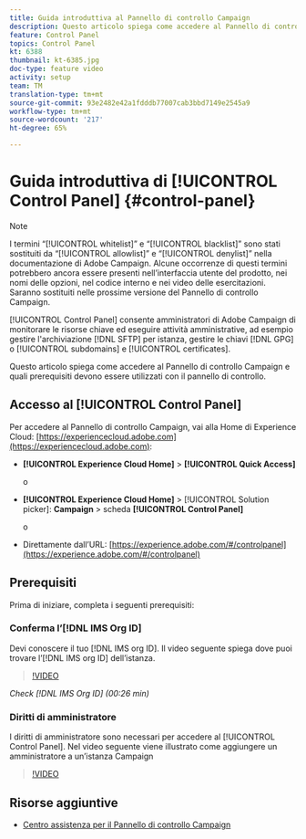 ```yaml
---
title: Guida introduttiva al Pannello di controllo Campaign
description: Questo articolo spiega come accedere al Pannello di controllo Campaign e quali prerequisiti devono essere utilizzati con il pannello di controllo.
feature: Control Panel
topics: Control Panel
kt: 6388
thumbnail: kt-6385.jpg
doc-type: feature video
activity: setup
team: TM
translation-type: tm+mt
source-git-commit: 93e2482e42a1fdddb77007cab3bbd7149e2545a9
workflow-type: tm+mt
source-wordcount: '217'
ht-degree: 65%

---
```



# Guida introduttiva di [!UICONTROL Control Panel] {#control-panel}

>[!NOTE]
>
>I termini “[!UICONTROL whitelist]” e “[!UICONTROL blacklist]” sono stati sostituiti da “[!UICONTROL allowlist]” e “[!UICONTROL denylist]” nella documentazione di Adobe Campaign. Alcune occorrenze di questi termini potrebbero ancora essere presenti nell’interfaccia utente del prodotto, nei nomi delle opzioni, nel codice interno e nei video delle esercitazioni. Saranno sostituiti nelle prossime versione del Pannello di controllo Campaign.

[!UICONTROL Control Panel] consente  amministratori di Adobe Campaign di monitorare le risorse chiave ed eseguire attività amministrative, ad esempio gestire l&#39;archiviazione [!DNL SFTP] per istanza, gestire le chiavi [!DNL GPG] o [!UICONTROL subdomains] e [!UICONTROL certificates].

Questo articolo spiega come accedere al Pannello di controllo Campaign e quali prerequisiti devono essere utilizzati con il pannello di controllo.

## Accesso al [!UICONTROL Control Panel]

Per accedere al Pannello di controllo Campaign, vai alla Home di Experience Cloud: [https://experiencecloud.adobe.com](https://experiencecloud.adobe.com):

* **[!UICONTROL Experience Cloud Home]** > **[!UICONTROL Quick Access]**

   o
* **[!UICONTROL Experience Cloud Home]**  > [!UICONTROL Solution picker]: **Campaign** > scheda **[!UICONTROL Control Panel]**

   o

* Direttamente dall’URL: [https://experience.adobe.com/#/controlpanel](https://experience.adobe.com/#/controlpanel)

## Prerequisiti

Prima di iniziare, completa i seguenti prerequisiti:

### Conferma l’[!DNL IMS Org ID]

Devi conoscere il tuo [!DNL IMS org ID]. Il video seguente spiega dove puoi trovare l’[!DNL IMS org ID] dell’istanza.

>[!VIDEO](https://video.tv.adobe.com/v/27183?quality=12)

*Check [!DNL IMS Org ID] (00:26 min)*

### Diritti di amministratore

I diritti di amministratore sono necessari per accedere al [!UICONTROL Control Panel].
Nel video seguente viene illustrato come aggiungere un amministratore a un’istanza Campaign

>[!VIDEO](https://video.tv.adobe.com/v/27147?quality=12)

## Risorse aggiuntive

* [Centro assistenza per il Pannello di controllo Campaign](https://docs.adobe.com/content/help/it-IT/control-panel/using/control-panel-home.html)

